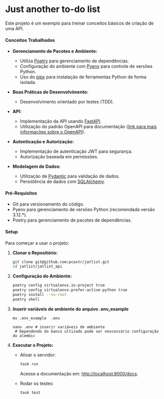 # Just another to-do list

Este projeto é um exemplo para treinar conceitos básicos de criação de uma API.

#### Conceitos Trabalhados
- **Gerenciamento de Pacotes e Ambiente:**
  - Utiliza [Poetry](https://python-poetry.org/) para gerenciamento de dependências.
  - Configuração do ambiente com [Pyenv](https://github.com/pyenv/pyenv) para controle de versões Python.
  - Uso do [pipx](https://pipx.pypa.io/stable/installation/) para instalação de ferramentas Python de forma isolada.

- **Boas Práticas de Desenvolvimento:**
  - Desenvolvimento orientado por testes (TDD).

- **API:**
  - Implementação da API usando [FastAPI](https://fastapi.tiangolo.com/).
  - Utilização do padrão OpenAPI para documentação ([link para mais informações sobre o OpenAPI](https://www.openapis.org/)).

- **Autenticação e Autorização:**
  - Implementação de autenticação JWT para segurança.
  - Autorização baseada em permissões.

- **Modelagem de Dados:**
  - Utilização de [Pydantic](https://docs.pydantic.dev/latest/) para validação de dados.
  - Persistência de dados com [SQLAlchemy](https://www.sqlalchemy.org/).

#### Pré-Requisitos
- Git para versionamento do código.
- Pyenv para gerenciamento de versões Python (recomendada versão 3.12.*).
- Poetry para gerenciamento de pacotes de dependências.

#### Setup
Para começar a usar o projeto:

1. **Clonar o Repositório:**
   ```bash
   git clone git@github.com:pcastr/jatlist.git
   cd jatlist/jatlist_api
   ```

2. **Configuração do Ambiente:**
   ```bash
   poetry config virtualenvs.in-project true
   poetry config virtualenvs.prefer-active-python true
   poetry install --no-root
   poetry shell
   ```
3. **Inserir variáveis de ambiente do arquivo .env_example**
   ```
   mv .env_example  .env

   nano .env # inserir variáveis de ambiente
    # Dependendo do banco ultizado pode ser nescessário configuração do alembic
   ```
4. **Executar o Projeto:**
   - Ativar o servidor:
     ```bash
     task run
     ```
     Acesse a documentação em: [http://localhost:8000/docs](http://localhost:8000/docs).

   - Rodar os testes:
     ```bash
     task test
     ```
